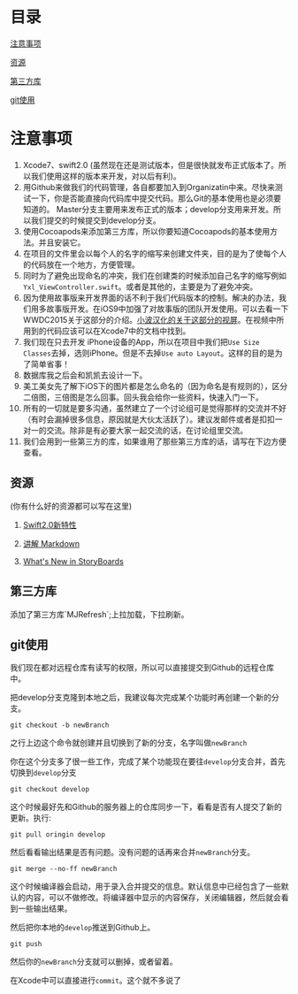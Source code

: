 # 目录

[注意事项](#zhiYiShiXiang)

[资源](#ziYuan)

[第三方库](#disanfang)

[git使用](#git)

<h1 id="zhiYiShiXiang">注意事项</h1>


1. Xcode7、swift2.0 (虽然现在还是测试版本，但是很快就发布正式版本了。所以我们使用这样的版本来开发，对以后有利)。
2. 用Github来做我们的代码管理，各自都要加入到Organizatin中来。尽快来测试一下，你是否能直接向代码库中提交代码。那么Git的基本使用也是必须要知道的。
Master分支主要用来发布正式的版本；develop分支用来开发。所以我们提交的时候提交到develop分支。
3. 使用Cocoapods来添加第三方库，所以你要知道Cocoapods的基本使用方法。并且安装它。
4. 在项目的文件里会以每个人的名字的缩写来创建文件夹，目的是为了使每个人的代码放在一个地方，方便管理。
5. 同时为了避免出现命名的冲突，我们在创建类的时候添加自己名字的缩写例如`Yxl_ViewController.swift`。或者是其他的，主要是为了避免冲突。
6. 因为使用故事版来开发界面的话不利于我们代码版本的控制。解决的办法，我们用多故事版开发。在iOS9中加强了对故事版的团队开发使用。可以去看一下WWDC2015关于这部分的介绍。[小波汉化的关于这部分的视屏](http://www.hcxy.me/course/43)。在视频中所用到的代码应该可以在Xcode7中的文档中找到。
7. 我们现在只去开发 iPhone设备的App，所以在项目中我们把`Use Size Classes`去掉，选则iPhone。但是不去掉`Use auto Layout`。这样的目的是为了简单省事！
8.  数据库我之后会和凯凯去设计一下。
10. 美工美女先了解下iOS下的图片都是怎么命名的（因为命名是有规则的），区分二倍图，三倍图是怎么回事。回头我会给你一些资料，快速入门一下。
11. 所有的一切就是要多沟通，虽然建立了一个讨论组可是觉得那样的交流并不好（有时会漏掉很多信息，原因就是大伙太活跃了）。建议发邮件或者是扣扣一对一的交流。除非是有必要大家一起交流的话，在讨论组里交流。
11. 我们会用到一些第三方的库，如果谁用了那些第三方库的话，请写在下边方便查看。

<h2 id="ziYuan">资源</h2>
(你有什么好的资源都可以写在这里)

1. [Swift2.0新特性](http://segmentfault.com/a/1190000002922232)

2. [讲解 Markdown](http://alfred-sun.github.io/blog/2015/01/10/markdown-syntax-documentation/)
3. [What's New in StoryBoards](http://www.hcxy.me/course/43)




<h2 id = "disanfang">第三方库</h2>
添加了第三方库`MJRefresh`;上拉加载，下拉刷新。


<h2 id="git">git使用</h2>
我们现在都对远程仓库有读写的权限，所以可以直接提交到Github的远程仓库中。

把develop分支克隆到本地之后，我建议每次完成某个功能时再创建一个新的分支。

`git checkout -b newBranch`

之行上边这个命令就创建并且切换到了新的分支，名字叫做`newBranch`

你在这个分支多了很一些工作，完成了某个功能现在要往`develop`分支合并，首先切换到`develop`分支

`git checkout develop`

这个时候最好先和Github的服务器上的仓库同步一下，看看是否有人提交了新的更新。执行:

`git pull oringin develop`

然后看看输出结果是否有问题。没有问题的话再来合并`newBranch`分支。

`git merge --no-ff newBranch`

这个时候编译器会启动，用于录入合并提交的信息。默认信息中已经包含了一些默认的内容，可以不做修改。将编译器中显示的内容保存，关闭编辑器，然后就会看到一些输出结果。

然后把你本地的`develop`推送到Github上。

`git push `

然后你的`newBranch`分支就可以删掉，或者留着。


在Xcode中可以直接进行`commit`。这个就不多说了
